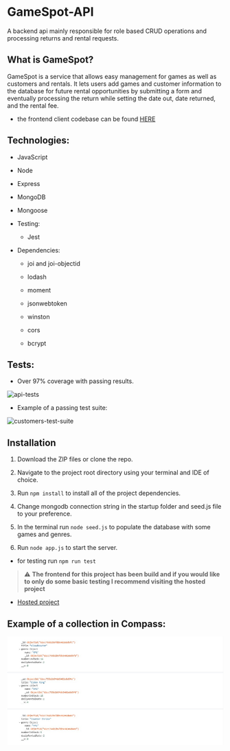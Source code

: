 # GameSpot-API

A backend api mainly responsible for role based CRUD operations and processing returns and rental requests.

## What is GameSpot?

GameSpot is a service that allows easy management for games as well as customers and rentals. It lets users add games and customer information to the database for future rental opportunities by submitting a form and eventually processing the return while setting the date out, date returned, and the rental fee.

- the frontend client codebase can be found [HERE](https://github.com/a-maystorov/gamespot-client)

## Technologies:

- JavaScript

- Node

- Express

- MongoDB

- Mongoose

- Testing:

  - Jest

- Dependencies:

  - joi and joi-objectid

  - lodash

  - moment

  - jsonwebtoken

  - winston

  - cors

  - bcrypt

## Tests:

- Over 97% coverage with passing results.

![api-tests](https://user-images.githubusercontent.com/76817540/179432217-00f4a222-b0fa-4b6d-9055-c001f9edb416.jpeg)

  - Example of a passing test suite:
  
  ![customers-test-suite](https://user-images.githubusercontent.com/76817540/179432249-9f53b7e4-3c23-43f9-9c82-b6758691502d.jpeg)

## Installation

1. Download the ZIP files or clone the repo.

2. Navigate to the project root directory using your terminal and IDE of choice.

3. Run `npm install` to install all of the project dependencies.

4. Change mongodb connection string in the startup folder and seed.js file to your preference.

5. In the terminal run `node seed.js` to populate the database with some games and genres.

6. Run `node app.js` to start the server.

  - for testing run `npm run test`

> :warning: **The frontend for this project has been build and if you would like to only do some basic testing I recommend visiting the hosted project**

- [Hosted project](https://gamespotz.netlify.app/games)

## Example of a collection in Compass:

![alt text](https://github.com/SirDev97/GameSpot-API/blob/main/assets/compass.jpeg?raw=true)
